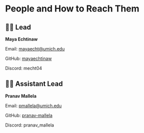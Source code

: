 # People and How to Reach Them

## 👩‍💻 Lead
**Maya Echtinaw**

Email: [mayaecht@umich.edu](mailto:mayaecht@umich.edu)

GitHub: [mayaechtinaw](https://github.com/mayaecht)

Discord: mecht04

## 🧑‍🏫 Assistant Lead
**Pranav Mallela**

Email: [pmallela@umich.edu](mailto:pmallela@umich.edu)

GitHub: [pranav-mallela](https://github.com/pranav-mallela)

Discord: pranav_mallela
